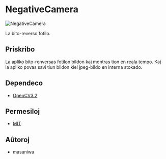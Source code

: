 NegativeCamera
===

![NegativeCamera](https://masaniwasdp.github.io/NegativeCamera/Screenshot.png)

La bito-reverso fotilo.

## Priskribo
La apliko bito-renversas fotilon bildon kaj montras tion en reala tempo.
Kaj la apliko povas savi tiun bildon kiel jpeg-bildo en interna stokado.

## Dependeco
+ [OpenCV3.2](http://opencv.org)

## Permesiloj
+ [MIT](https://github.com/masaniwasdp/NegativeCamera/blob/master/Licence.txt)

## Aûtoroj
+ masaniwa
